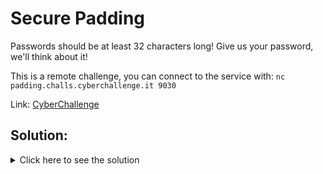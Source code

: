 # Secure Padding

Passwords should be at least 32 characters long! Give us your password, we'll think about it!

This is a remote challenge, you can connect to the service with: `nc padding.challs.cyberchallenge.it 9030`

Link: [CyberChallenge](https://cyberchallenge.it)

## Solution:

<details>
	<summary>Click here to see the solution</summary>

1. Work in progress

</details>
